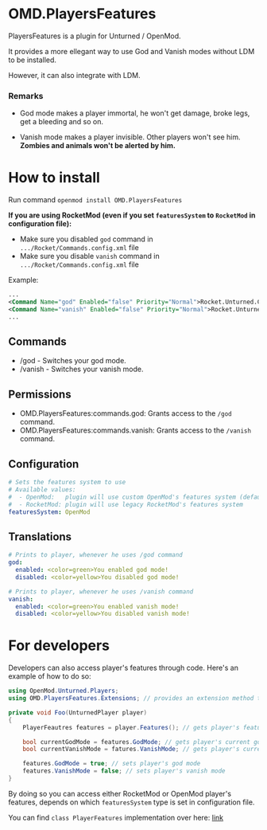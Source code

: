 # OMD.PlayersFeatures
PlayersFeatures is a plugin for Unturned / OpenMod. 

It provides a more ellegant way to use God and Vanish modes without LDM to be installed. 

However, it can also integrate with LDM.

### Remarks
- God mode makes a player immortal, he won't get damage, broke legs, get a bleeding and so on.

- Vanish mode makes a player invisible. Other players won't see him. **Zombies and animals won't be alerted by him.**

# How to install
Run command `openmod install OMD.PlayersFeatures`

**If you are using RocketMod (even if you set `featuresSystem` to `RocketMod` in configuration file):**
- Make sure you disabled `god` command in `.../Rocket/Commands.config.xml` file
- Make sure you disable `vanish` command in `.../Rocket/Commands.config.xml` file

Example:
```xml
...
<Command Name="god" Enabled="false" Priority="Normal">Rocket.Unturned.Commands.CommandGod/god</Command>
<Command Name="vanish" Enabled="false" Priority="Normal">Rocket.Unturned.Commands.CommandVanish/vanish</Command>
...
```

## Commands
- /god - Switches your god mode.
- /vanish - Switches your vanish mode.

## Permissions
- OMD.PlayersFeatures:commands.god: Grants access to the `/god` command.
- OMD.PlayersFeatures:commands.vanish: Grants access to the `/vanish` command.

## Configuration
```yaml
# Sets the features system to use
# Available values:
#  - OpenMod:   plugin will use custom OpenMod's features system (default)    
#  - RocketMod: plugin will use legacy RocketMod's features system
featuresSystem: OpenMod 
```

## Translations
```yaml
# Prints to player, whenever he uses /god command
god:
  enabled: <color=green>You enabled god mode!
  disabled: <color=yellow>You disabled god mode!

# Prints to player, whenever he uses /vanish command
vanish:
  enabled: <color=green>You enabled vanish mode!
  disabled: <color=yellow>You disabled vanish mode!
```

# For developers

Developers can also access player's features through code. Here's an example of how to do so:

```cs
using OpenMod.Unturned.Players;
using OMD.PlayersFeatures.Extensions; // provides an extension method to access player's features

private void Foo(UnturnedPlayer player)
{
    PlayerFeautres features = player.Features(); // gets player's features via extensions method

    bool currentGodMode = features.GodMode; // gets player's current god mode
    bool currentVanishMode = fatures.VanishMode; // gets player's current vanish mode

    features.GodMode = true; // sets player's god mode
    features.VanishMode = false; // sets player's vanish mode
}
```

By doing so you can access either RocketMod or OpenMod player's features, depends on which `featuresSystem` type is set in configuration file.

You can find `class PlayerFeatures` implementation over here: [link](https://github.com/DevInc0/OMD.PlayerFeatures/blob/master/OMD.PlayerFeatures/Models/PlayerFeatures.cs)
